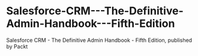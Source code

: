 # Salesforce-CRM---The-Definitive-Admin-Handbook---Fifth-Edition
Salesforce CRM - The Definitive Admin Handbook - Fifth Edition, published by Packt
